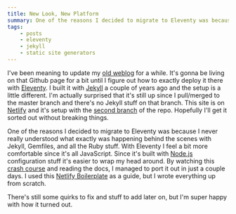 ```yaml
---
title: New Look, New Platform
summary: One of the reasons I decided to migrate to Eleventy was because I never really understood what exactly was happening behind the scenes with Jekyll.
tags:
    - posts
    - eleventy
    - jekyll
    - static site generators
---
```


I've been meaning to update my [old weblog](https://yarocruz.github.io/) for a while. It's gonna be living on that Github page for a bit until I figure out how to exactly deploy it there with [Eleventy](https://www.11ty.dev/). I built it with [Jekyll](https://jekyllrb.com/) a couple of years ago and the setup is a little different. I'm actually surprised that it's still up since I pull/merged to the master branch and there's no Jekyll stuff on that branch. This site is on [Netlify](https://www.netlify.com/) and it's setup with the [second branch](https://github.com/yarocruz/yarocruz.github.io/tree/v2) of the repo. Hopefully I'll get it sorted out without breaking things.

One of the reasons I decided to migrate to Eleventy was because I never really understood what exactly was happening behind the scenes with Jekyll, Gemfiles, and all the Ruby stuff. With Eleventy I feel a bit more comfortable since it's all JavaScript. Since it's built with [Node.js](https://nodejs.org/en/) configuration stuff it's easier to wrap my head around. By watching this [crash course](https://www.youtube.com/watch?v=j8mJrhhdHWc&t=4449s) and reading the docs, I managed to port it out in just a couple days. I used this [Netlify Boilerplate](https://github.com/danurbanowicz/eleventy-netlify-boilerplate) as a guide, but I wrote everything up from scratch.

There's still some quirks to fix and stuff to add later on, but I'm super happy with how it turned out.